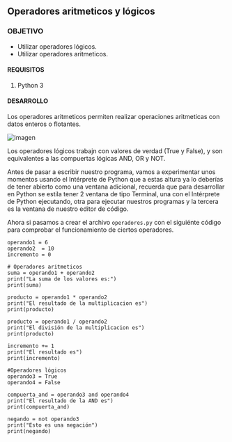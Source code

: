 
## Operadores aritmeticos y lógicos

### OBJETIVO

- Utilizar operadores lógicos.
- Utilizar operadores aritmeticos.

#### REQUISITOS

1. Python 3

#### DESARROLLO

Los operadores aritmeticos permiten realizar operaciones aritmeticas con datos enteros o flotantes.

![imagen](https://static.platzi.com/media/user_upload/1-a5257be9-296d-40be-b7bf-3885edead804.jpg)

Los operadores lógicos trabajn con valores de verdad (True y False), y son equivalentes a las compuertas lógicas AND, OR y NOT.

Antes de pasar a escribir nuestro programa, vamos a experimentar unos momentos usando el Intérprete de Python que a estas altura ya lo deberías de tener abierto como una ventana adicional, recuerda que para desarrollar en Python se estila tener 2 ventana de tipo Terminal, una con el Intérprete de Python ejecutando, otra para ejecutar nuestros programas y la tercera es la ventana de nuestro editor de código.

Ahora si pasamos a crear el archivo `operadores.py` con el siguiénte código para comprobar el funcionamiento de ciertos operadores.

```
operando1 = 6
operando2  = 10
incremento = 0

# Operadores aritmeticos
suma = operando1 + operando2
print("La suma de los valores es:")
print(suma)

producto = operando1 * operando2
print("El resultado de la multiplicacion es")
print(producto)

producto = operando1 / operando2
print("El división de la multiplicacion es")
print(producto)

incremento += 1
print("El resultado es")
print(incremento)

#Operadores lógicos
operando3 = True
operando4 = False

compuerta_and = operando3 and operando4
print("El resultado de la AND es")
print(compuerta_and)

negando = not operando3
print("Esto es una negación")
print(negando)
```







